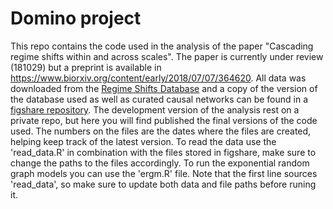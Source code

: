 # Domino project
This repo contains the code used in the analysis of the paper "Cascading regime shifts within and across scales". The paper is currently under review (181029) but a preprint is available in https://www.biorxiv.org/content/early/2018/07/07/364620. All data was downloaded from the [Regime Shifts Database](www.regimeshifts.org) and a copy of the version of the database used as well as curated causal networks can be found in a [figshare repository](https://www.biorxiv.org/content/early/2018/07/07/364620). The development version of the analysis rest on a private repo, but here you will find published the final versions of the code used. The numbers on the files are the dates where the files are created, helping keep track of the latest version. To read the data use the 'read_data.R' in combination with the files stored in figshare, make sure to change the paths to the files accordingly. To run the exponential random graph models you can use the 'ergm.R' file. Note that the first line sources 'read_data', so make sure to update both data and file paths before runing it. 
